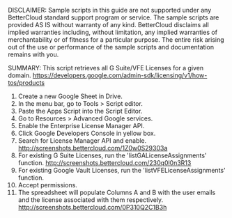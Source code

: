 DISCLAIMER: Sample scripts in this guide are not supported under any BetterCloud standard support program or service. The sample scripts are provided AS IS without warranty of any kind. BetterCloud disclaims all implied warranties including, without limitation, any implied warranties of merchantability or of fitness for a particular purpose. The entire risk arising out of the use or performance of the sample scripts and documentation remains with you.

SUMMARY: This script retrieves all G Suite/VFE Licenses for a given domain. https://developers.google.com/admin-sdk/licensing/v1/how-tos/products

1) Create a new Google Sheet in Drive.
4) In the menu bar, go to Tools > Script editor.
5) Paste the Apps Script into the Script Editor.
6) Go to Resources > Advanced Google services.
7) Enable the Enterprise License Manager API.
8) Click Google Developers Console in yellow box.
9) Search for License Manager API and enable. http://screenshots.bettercloud.com/1Z0w0S29303a
11) For existing G Suite Licenses, run the 'listGALicenseAssignments' function. http://screenshots.bettercloud.com/230q0l0n3R13
12) For existing Google Vault Licenses, run the 'listVFELicenseAssignments' function.
13) Accept permissions.
14) The spreadsheet will populate Columns A and B with the user emails and the license associated with them respectively.
http://screenshots.bettercloud.com/0P310Q2C1B3h

